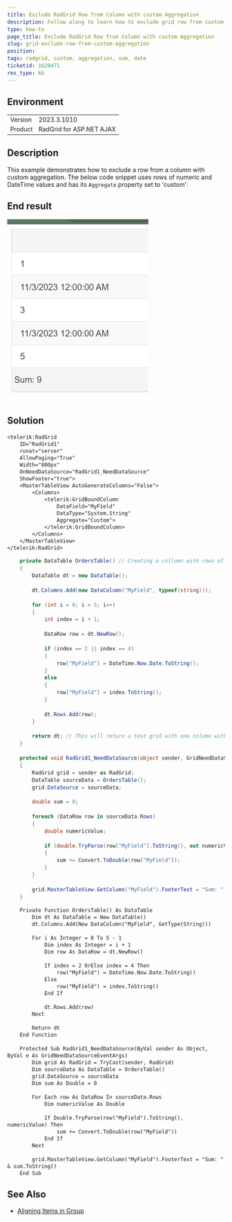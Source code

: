 ```yaml
---
title: Exclude RadGrid Row from Column with custom Aggregation
description: Follow along to learn how to exclude grid row from custom aggregation in a RadGrid.
type: how-to
page_title: Exclude RadGrid Row from Column with custom Aggregation
slug: grid-exclude-row-from-custom-aggregation
position: 
tags: radgrid, custom, aggregation, sum, date
ticketid: 1628471
res_type: kb
---
```


## Environment
<table>
	<tbody>
		<tr>
            		<td>Version</td>
            		<td>2023.3.1010</td> 
		</tr>
		<tr>
			<td>Product</td>
			<td>RadGrid for ASP.NET AJAX</td>
		</tr>
	</tbody>
</table>

## Description

This example demonstrates how to exclude a row from a column with custom aggregation. The below code snippet uses rows of numeric and DateTime values and has its `Aggregate` property set to 'custom': 

## End result 

!["Grid column with custom aggregation"](images/custom-aggregation.png "Grid column with custom aggregation")

## Solution

````ASPX
<telerik:RadGrid
    ID="RadGrid1"
    runat="server"
    AllowPaging="True"
    Width="800px"
    OnNeedDataSource="RadGrid1_NeedDataSource"
    ShowFooter="true">
    <MasterTableView AutoGenerateColumns="False">
        <Columns>
            <telerik:GridBoundColumn 
				DataField="MyField" 
				DataType="System.String"
				Aggregate="Custom">
            </telerik:GridBoundColumn>
        </Columns>
    </MasterTableView>
</telerik:RadGrid>
````
````C#
	private DataTable OrdersTable() // Creating a collumn with rows of numeric and DateTime values
    {
        DataTable dt = new DataTable();

        dt.Columns.Add(new DataColumn("MyField", typeof(string)));

        for (int i = 0; i < 5; i++)
        {
            int index = i + 1;

            DataRow row = dt.NewRow();

            if (index == 2 || index == 4)
            {
                row["MyField"] = DateTime.Now.Date.ToString();
            }
            else
            {
                row["MyField"] = index.ToString();
            }

            dt.Rows.Add(row);
        }

        return dt; // This will return a test grid with one column with 5 rows, 2 of which are dates
    }

    protected void RadGrid1_NeedDataSource(object sender, GridNeedDataSourceEventArgs e)
    {
        RadGrid grid = sender as RadGrid;
        DataTable sourceData = OrdersTable();
        grid.DataSource = sourceData;

        double sum = 0;

        foreach (DataRow row in sourceData.Rows)
        {
            double numericValue;
            
            if (double.TryParse(row["MyField"].ToString(), out numericValue)) // If the value in the row is a number, add it to the aggregated sum.
            {
                sum += Convert.ToDouble(row["MyField"]);
            }
        }

        grid.MasterTableView.GetColumn("MyField").FooterText = "Sum: " + sum.ToString();
    }
````
````VB
    Private Function OrdersTable() As DataTable
        Dim dt As DataTable = New DataTable()
        dt.Columns.Add(New DataColumn("MyField", GetType(String)))

        For i As Integer = 0 To 5 - 1
            Dim index As Integer = i + 1
            Dim row As DataRow = dt.NewRow()

            If index = 2 OrElse index = 4 Then
                row("MyField") = DateTime.Now.Date.ToString()
            Else
                row("MyField") = index.ToString()
            End If

            dt.Rows.Add(row)
        Next

        Return dt
    End Function

    Protected Sub RadGrid1_NeedDataSource(ByVal sender As Object, ByVal e As GridNeedDataSourceEventArgs)
        Dim grid As RadGrid = TryCast(sender, RadGrid)
        Dim sourceData As DataTable = OrdersTable()
        grid.DataSource = sourceData
        Dim sum As Double = 0

        For Each row As DataRow In sourceData.Rows
            Dim numericValue As Double

            If Double.TryParse(row("MyField").ToString(), numericValue) Then
                sum += Convert.ToDouble(row("MyField"))
            End If
        Next

        grid.MasterTableView.GetColumn("MyField").FooterText = "Sum: " & sum.ToString()
    End Sub
````


## See Also

*   [Aligning Items in Group](https://docs.telerik.com/devtools/aspnet-ajax/controls/grid/how-to/Grouping/aligning-items-in-groupheader)
